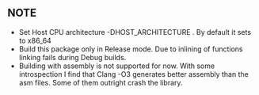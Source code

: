 ## NOTE
* Set Host CPU architecture -DHOST_ARCHITECTURE . By default it sets to x86_64
* Build this package only in Release mode. Due to inlining of functions linking fails during Debug builds.
* Building with assembly is not supported for now. With some introspection I find that Clang -O3 generates better
assembly than the asm files. Some of them outright crash the library.

